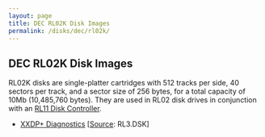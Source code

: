 ```yaml
---
layout: page
title: DEC RL02K Disk Images
permalink: /disks/dec/rl02k/
---
```


DEC RL02K Disk Images
---------------------

RL02K disks are single-platter cartridges with 512 tracks per side, 40 sectors per track, and a sector size of
256 bytes, for a total capacity of 10Mb (10,485,760 bytes).  They are used in RL02 disk drives in conjunction
with an [RL11 Disk Controller](/devices/pdp11/rl11/).

* [XXDP+ Diagnostics](xxdp/) [[Source](http://skn.noip.me/pdp11/): RL3.DSK]
